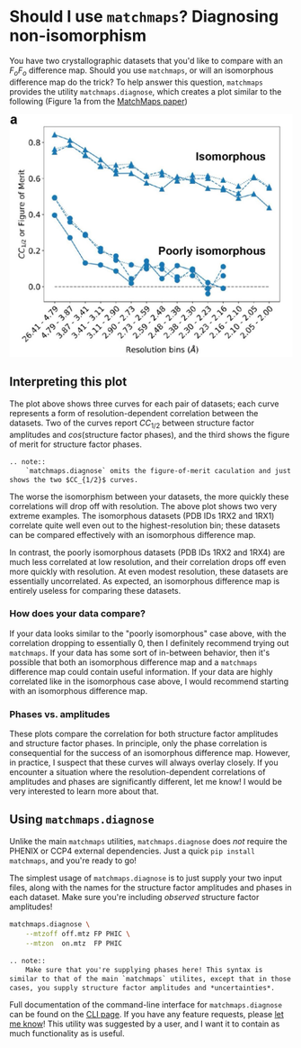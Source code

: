 # Should I use `matchmaps`? Diagnosing non-isomorphism

You have two crystallographic datasets that you'd like to compare with an $F_oF_o$ difference map. Should you use `matchmaps`, or will an isomorphous difference map do the trick? To help answer this question, `matchmaps` provides the utility `matchmaps.diagnose`, which creates a plot similar to the following (Figure 1a from the [MatchMaps paper](https://journals.iucr.org/j/issues/2024/03/00/ei5112/index.html))

![Figure 1a: resolution dependence of inter-dataset correlation](images/figure.jpg)

## Interpreting this plot

The plot above shows three curves for each pair of datasets; each curve represents a form of resolution-dependent correlation between the datasets.
Two of the curves report $CC_{1/2}$ between structure factor amplitudes and $cos(\textrm{structure factor phases}$), and the third shows the figure of merit for structure factor phases. 

```{eval-rst}
.. note::
    `matchmaps.diagnose` omits the figure-of-merit caculation and just shows the two $CC_{1/2}$ curves.
```

The worse the isomorphism between your datasets, the more quickly these correlations will drop off with resolution. The above plot shows two very extreme examples. The isomorphous datasets (PDB IDs 1RX2 and 1RX1) correlate quite well even out to the highest-resolution bin; these datasets can be compared effectively with an isomorphous difference map.

In contrast, the poorly isomorphous datasets (PDB IDs 1RX2 and 1RX4) are much less correlated at low resolution, and their correlation drops off even more quickly with resolution. At even modest resolution, these datasets are essentially uncorrelated. As expected, an isomorphous difference map is entirely useless for comparing these datasets.

### How does your data compare?

If your data looks similar to the "poorly isomorphous" case above, with the correlation dropping to essentially 0, then I definitely recommend trying out `matchmaps`. If your data has some sort of in-between behavior, then it's possible that both an isomorphous difference map and a `matchmaps` difference map could contain useful information. If your data are highly correlated like in the isomorphous case above, I would recommend starting with an isomorphous difference map.

### Phases vs. amplitudes

These plots compare the correlation for both structure factor amplitudes and structure factor phases. In principle, only the phase correlation is consequential for the success of an isomorphous difference map. However, in practice, I suspect that these curves will always overlay closely. If you encounter a situation where the resolution-dependent correlations of amplitudes and phases are significantly different, let me know! I would be very interested to learn more about that.

## Using `matchmaps.diagnose`

Unlike the main `matchmaps` utilities, `matchmaps.diagnose` does *not* require the PHENIX or CCP4 external dependencies. Just a quick `pip install matchmaps`, and you're ready to go!

The simplest usage of `matchmaps.diagnose` is to just supply your two input files, along with the names for the structure factor amplitudes and phases in each dataset. Make sure you're including *observed* structure factor amplitudes!

```bash
matchmaps.diagnose \
    --mtzoff off.mtz FP PHIC \
    --mtzon  on.mtz  FP PHIC
```

```{eval-rst}
.. note::
    Make sure that you're supplying phases here! This syntax is similar to that of the main `matchmaps` utilites, except that in those cases, you supply structure factor amplitudes and *uncertainties*.
```

Full documentation of the command-line interface for `matchmaps.diagnose` can be found on the [CLI page](cli.md#matchmaps-diagnose). If you have any feature requests, please [let me know](https://github.com/rs-station/matchmaps/issues)! This utility was suggested by a user, and I want it to contain as much functionality as is useful.